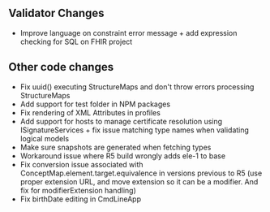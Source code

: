 ## Validator Changes

* Improve language on constraint error message + add expression checking for SQL on FHIR project

## Other code changes

* Fix uuid() executing StructureMaps and don't throw errors processing StructureMaps
* Add support for test folder in NPM packages
* Fix rendering of XML Attributes in profiles
* Add support for hosts to manage certificate resolution using ISignatureServices + fix issue matching type names when validating logical models
* Make sure snapshots are generated when fetching types
* Workaround issue where R5 build wrongly adds ele-1 to base
* Fix conversion issue associated with ConceptMap.element.target.equivalence in versions previous to R5 (use proper extension URL, and move extension so it can be a modifier. And fix for modifierExtension handling)
* Fix birthDate editing in CmdLineApp



